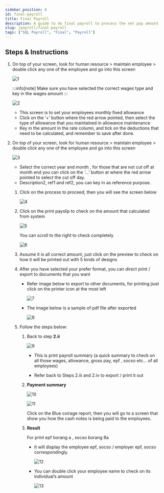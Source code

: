 ```yaml
---
sidebar_position: 8
id: final-payroll
title: Final Payroll
description: A guide to do final payroll to process the net pay amount based on computerized calculation.
slug: /payroll/final-payroll
tags: ["SQL Payroll", "Final", "Payroll"]
---
```


## Steps & Instructions

1. On top of your screen, look for human resource > maintain employee > double click any one of the employee and go into this screen

    ![1](/img/payroll/final-payroll/1.png)

    :::info[note]
    Make sure you have selected the correct wages type and key in the wages amount
    :::

    ![2](/img/payroll/final-payroll/2.png)

   - This screen is to set your employees monthly fixed allowance
   - Click on the ‘+’ button where the red arrow pointed, then select the type of allowance that you maintained in allowance maintenance
   - Key in the amount in the rate column, and tick on the deductions that need to be calculated, and remember to save after done.

2. On top of your screen, look for human resource > maintain employee > double click any one of the employee and go into this screen

    ![3](/img/payroll/final-payroll/3.png)

   - Select the correct year and month , for those that are not cut off at month end you can click on the ‘…’ button at where the red arrow pointed to select the cut off day.
   - Description2, ref1 and ref2, you can key in as reference purpose.

   1. Click on the process to proceed, then you will see the screen below

        ![4](/img/payroll/final-payroll/4.png)

   2. Click on the print payslip to check on the amount that calculated from system

        ![5](/img/payroll/final-payroll/5.png)

        You can scroll to the right to check completely

        ![6](/img/payroll/final-payroll/6.png)

   3. Assume it is all correct amount, just click on the preview to check on how it will be printed out with 5 kinds of designs

   4. After you have selected your prefer format, you can direct print / export to documents that you want

        - Refer image below to export to other documents, for printing jiust click on the printer icon at the most left

            ![7](/img/payroll/final-payroll/7.png)

        - The image below is a sample of pdf file after exported

            ![8](/img/payroll/final-payroll/8.png)

   5. Follow the steps below:

         1. Back to step **2.ii**

            ![9](/img/payroll/final-payroll/9.png)

            - This is print payroll summary (a quick summary to check on all those wages, allowance, gross pay, epf , socso etc… of all employees)

            - Refer back to Steps 2.iii and 2.iv to export / print it out

         2. **Payment summary**

            ![10](/img/payroll/final-payroll/10.png)

            ![11](/img/payroll/final-payroll/11.png)

            Click on the Blue coirage report, then you will go to a screen that show you how the cash notes is being paid to the employees.

         3. **Result**

            For print epf borang a , socso borang 8a

            - It will display the employee epf, socso / employer epf, socso correspondingly.

                ![12](/img/payroll/final-payroll/12.png)

            - You can double click your employee name to check on its individual’s amount

                ![13](/img/payroll/final-payroll/13.png)
